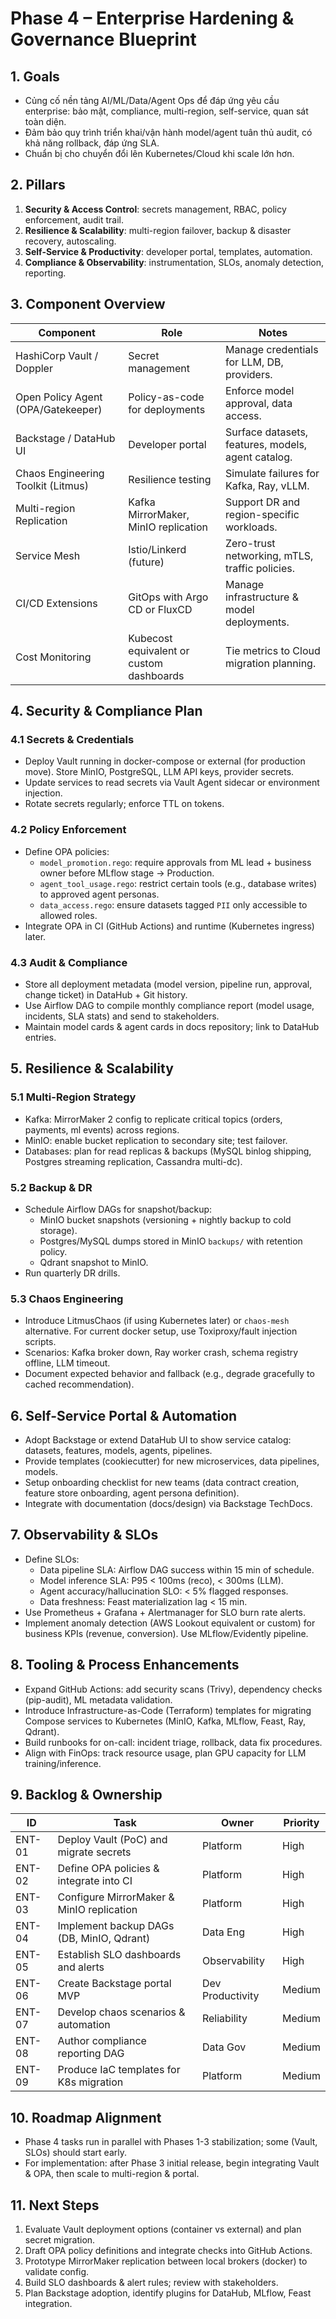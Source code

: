 # Phase 4 – Enterprise Hardening & Governance Blueprint

## 1. Goals
- Củng cố nền tảng AI/ML/Data/Agent Ops để đáp ứng yêu cầu enterprise: bảo mật, compliance, multi-region, self-service, quan sát toàn diện.
- Đảm bảo quy trình triển khai/vận hành model/agent tuân thủ audit, có khả năng rollback, đáp ứng SLA.
- Chuẩn bị cho chuyển đổi lên Kubernetes/Cloud khi scale lớn hơn.

## 2. Pillars
1. **Security & Access Control**: secrets management, RBAC, policy enforcement, audit trail.
2. **Resilience & Scalability**: multi-region failover, backup & disaster recovery, autoscaling.
3. **Self-Service & Productivity**: developer portal, templates, automation.
4. **Compliance & Observability**: instrumentation, SLOs, anomaly detection, reporting.

## 3. Component Overview
| Component | Role | Notes |
| --- | --- | --- |
| HashiCorp Vault / Doppler | Secret management | Manage credentials for LLM, DB, providers. |
| Open Policy Agent (OPA/Gatekeeper) | Policy-as-code for deployments | Enforce model approval, data access.
| Backstage / DataHub UI | Developer portal | Surface datasets, features, models, agent catalog.
| Chaos Engineering Toolkit (Litmus) | Resilience testing | Simulate failures for Kafka, Ray, vLLM. |
| Multi-region Replication | Kafka MirrorMaker, MinIO replication | Support DR and region-specific workloads. |
| Service Mesh | Istio/Linkerd (future) | Zero-trust networking, mTLS, traffic policies. |
| CI/CD Extensions | GitOps with Argo CD or FluxCD | Manage infrastructure & model deployments. |
| Cost Monitoring | Kubecost equivalent or custom dashboards | Tie metrics to Cloud migration planning. |

## 4. Security & Compliance Plan
### 4.1 Secrets & Credentials
- Deploy Vault running in docker-compose or external (for production move). Store MinIO, PostgreSQL, LLM API keys, provider secrets.
- Update services to read secrets via Vault Agent sidecar or environment injection.
- Rotate secrets regularly; enforce TTL on tokens.

### 4.2 Policy Enforcement
- Define OPA policies:
  - `model_promotion.rego`: require approvals from ML lead + business owner before MLflow stage -> Production.
  - `agent_tool_usage.rego`: restrict certain tools (e.g., database writes) to approved agent personas.
  - `data_access.rego`: ensure datasets tagged `PII` only accessible to allowed roles.
- Integrate OPA in CI (GitHub Actions) and runtime (Kubernetes ingress) later.

### 4.3 Audit & Compliance
- Store all deployment metadata (model version, pipeline run, approval, change ticket) in DataHub + Git history.
- Use Airflow DAG to compile monthly compliance report (model usage, incidents, SLA stats) and send to stakeholders.
- Maintain model cards & agent cards in docs repository; link to DataHub entries.

## 5. Resilience & Scalability
### 5.1 Multi-Region Strategy
- Kafka: MirrorMaker 2 config to replicate critical topics (orders, payments, ml events) across regions.
- MinIO: enable bucket replication to secondary site; test failover.
- Databases: plan for read replicas & backups (MySQL binlog shipping, Postgres streaming replication, Cassandra multi-dc).

### 5.2 Backup & DR
- Schedule Airflow DAGs for snapshot/backup:
  - MinIO bucket snapshots (versioning + nightly backup to cold storage).
  - Postgres/MySQL dumps stored in MinIO `backups/` with retention policy.
  - Qdrant snapshot to MinIO.
- Run quarterly DR drills.

### 5.3 Chaos Engineering
- Introduce LitmusChaos (if using Kubernetes later) or `chaos-mesh` alternative. For current docker setup, use Toxiproxy/fault injection scripts.
- Scenarios: Kafka broker down, Ray worker crash, schema registry offline, LLM timeout.
- Document expected behavior and fallback (e.g., degrade gracefully to cached recommendation).

## 6. Self-Service Portal & Automation
- Adopt Backstage or extend DataHub UI to show service catalog: datasets, features, models, agents, pipelines.
- Provide templates (cookiecutter) for new microservices, data pipelines, models.
- Setup onboarding checklist for new teams (data contract creation, feature store onboarding, agent persona definition).
- Integrate with documentation (docs/design) via Backstage TechDocs.

## 7. Observability & SLOs
- Define SLOs:
  - Data pipeline SLA: Airflow DAG success within 15 min of schedule.
  - Model inference SLA: P95 < 100ms (reco), < 300ms (LLM).
  - Agent accuracy/hallucination SLO: < 5% flagged responses.
  - Data freshness: Feast materialization lag < 15 min.
- Use Prometheus + Grafana + Alertmanager for SLO burn rate alerts.
- Implement anomaly detection (AWS Lookout equivalent or custom) for business KPIs (revenue, conversion). Use MLflow/Evidently pipeline.

## 8. Tooling & Process Enhancements
- Expand GitHub Actions: add security scans (Trivy), dependency checks (pip-audit), ML metadata validation.
- Introduce Infrastructure-as-Code (Terraform) templates for migrating Compose services to Kubernetes (MinIO, Kafka, MLflow, Feast, Ray, Qdrant).
- Build runbooks for on-call: incident triage, rollback, data fix procedures.
- Align with FinOps: track resource usage, plan GPU capacity for LLM training/inference.

## 9. Backlog & Ownership
| ID | Task | Owner | Priority |
| --- | --- | --- | --- |
| ENT-01 | Deploy Vault (PoC) and migrate secrets | Platform | High |
| ENT-02 | Define OPA policies & integrate into CI | Platform | High |
| ENT-03 | Configure MirrorMaker & MinIO replication | Platform | High |
| ENT-04 | Implement backup DAGs (DB, MinIO, Qdrant) | Data Eng | High |
| ENT-05 | Establish SLO dashboards and alerts | Observability | High |
| ENT-06 | Create Backstage portal MVP | Dev Productivity | Medium |
| ENT-07 | Develop chaos scenarios & automation | Reliability | Medium |
| ENT-08 | Author compliance reporting DAG | Data Gov | Medium |
| ENT-09 | Produce IaC templates for K8s migration | Platform | Medium |

## 10. Roadmap Alignment
- Phase 4 tasks run in parallel with Phases 1-3 stabilization; some (Vault, SLOs) should start early.
- For implementation: after Phase 3 initial release, begin integrating Vault & OPA, then scale to multi-region & portal.

## 11. Next Steps
1. Evaluate Vault deployment options (container vs external) and plan secret migration.
2. Draft OPA policy definitions and integrate checks into GitHub Actions.
3. Prototype MirrorMaker replication between local brokers (docker) to validate config.
4. Build SLO dashboards & alert rules; review with stakeholders.
5. Plan Backstage adoption, identify plugins for DataHub, MLflow, Feast integration.
